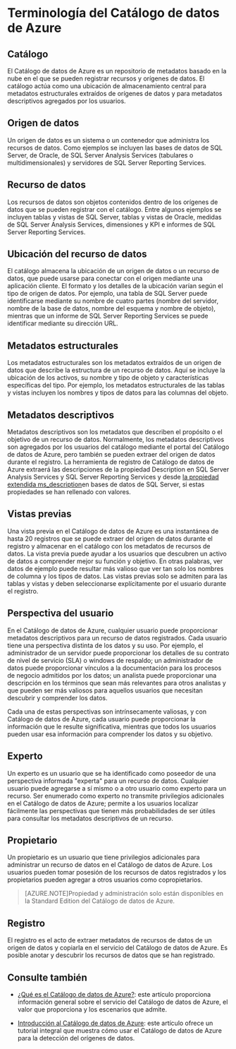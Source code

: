 <properties
   pageTitle="Terminología del Catálogo de datos de Azure"
   description="Terminología del Catálogo de datos de Azure"
   services="data-catalog"
   documentationCenter=""
   authors="dvana"
   manager="mblythe"
   editor=""
   tags=""/>
<tags
   ms.service="data-catalog"
   ms.devlang="NA"
   ms.topic="article"
   ms.tgt_pltfrm="NA"
   ms.workload="data-catalog"
   ms.date="07/13/2015"
   ms.author="derrickv"/>

# Terminología del Catálogo de datos de Azure

## Catálogo

El Catálogo de datos de Azure es un repositorio de metadatos basado en la nube en el que se pueden registrar recursos y orígenes de datos. El catálogo actúa como una ubicación de almacenamiento central para metadatos estructurales extraídos de orígenes de datos y para metadatos descriptivos agregados por los usuarios.

## Origen de datos

Un origen de datos es un sistema o un contenedor que administra los recursos de datos. Como ejemplos se incluyen las bases de datos de SQL Server, de Oracle, de SQL Server Analysis Services (tabulares o multidimensionales) y servidores de SQL Server Reporting Services.

## Recurso de datos

Los recursos de datos son objetos contenidos dentro de los orígenes de datos que se pueden registrar con el catálogo. Entre algunos ejemplos se incluyen tablas y vistas de SQL Server, tablas y vistas de Oracle, medidas de SQL Server Analysis Services, dimensiones y KPI e informes de SQL Server Reporting Services.

## Ubicación del recurso de datos

El catálogo almacena la ubicación de un origen de datos o un recurso de datos, que puede usarse para conectar con el origen mediante una aplicación cliente. El formato y los detalles de la ubicación varían según el tipo de origen de datos. Por ejemplo, una tabla de SQL Server puede identificarse mediante su nombre de cuatro partes (nombre del servidor, nombre de la base de datos, nombre del esquema y nombre de objeto), mientras que un informe de SQL Server Reporting Services se puede identificar mediante su dirección URL.

## Metadatos estructurales

Los metadatos estructurales son los metadatos extraídos de un origen de datos que describe la estructura de un recurso de datos. Aquí se incluye la ubicación de los activos, su nombre y tipo de objeto y características específicas del tipo. Por ejemplo, los metadatos estructurales de las tablas y vistas incluyen los nombres y tipos de datos para las columnas del objeto.

## Metadatos descriptivos

Metadatos descriptivos son los metadatos que describen el propósito o el objetivo de un recurso de datos. Normalmente, los metadatos descriptivos son agregados por los usuarios del catálogo mediante el portal del Catálogo de datos de Azure, pero también se pueden extraer del origen de datos durante el registro. La herramienta de registro de Catálogo de datos de Azure extraerá las descripciones de la propiedad Description en SQL Server Analysis Services y SQL Server Reporting Services y desde [la propiedad extendida ms_description](https://technet.microsoft.com/library/ms190243.aspx)en bases de datos de SQL Server, si estas propiedades se han rellenado con valores.

## Vistas previas

Una vista previa en el Catálogo de datos de Azure es una instantánea de hasta 20 registros que se puede extraer del origen de datos durante el registro y almacenar en el catálogo con los metadatos de recursos de datos. La vista previa puede ayudar a los usuarios que descubren un activo de datos a comprender mejor su función y objetivo. En otras palabras, ver datos de ejemplo puede resultar más valioso que ver tan solo los nombres de columna y los tipos de datos. Las vistas previas solo se admiten para las tablas y vistas y deben seleccionarse explícitamente por el usuario durante el registro.

## Perspectiva del usuario

En el Catálogo de datos de Azure, cualquier usuario puede proporcionar metadatos descriptivos para un recurso de datos registrados. Cada usuario tiene una perspectiva distinta de los datos y su uso. Por ejemplo, el administrador de un servidor puede proporcionar los detalles de su contrato de nivel de servicio (SLA) o windows de respaldo; un administrador de datos puede proporcionar vínculos a la documentación para los procesos de negocio admitidos por los datos; un analista puede proporcionar una descripción en los términos que sean más relevantes para otros analistas y que pueden ser más valiosos para aquellos usuarios que necesitan descubrir y comprender los datos.

Cada una de estas perspectivas son intrínsecamente valiosas, y con Catálogo de datos de Azure, cada usuario puede proporcionar la información que le resulte significativa, mientras que todos los usuarios pueden usar esa información para comprender los datos y su objetivo.

## Experto

Un experto es un usuario que se ha identificado como poseedor de una perspectiva informada "experta" para un recurso de datos. Cualquier usuario puede agregarse a sí mismo o a otro usuario como experto para un recurso. Ser enumerado como experto no transmite privilegios adicionales en el Catálogo de datos de Azure; permite a los usuarios localizar fácilmente las perspectivas que tienen más probabilidades de ser útiles para consultar los metadatos descriptivos de un recurso.

## Propietario

Un propietario es un usuario que tiene privilegios adicionales para administrar un recurso de datos en el Catálogo de datos de Azure. Los usuarios pueden tomar posesión de los recursos de datos registrados y los propietarios pueden agregar a otros usuarios como copropietarios.
> [AZURE.NOTE]Propiedad y administración solo están disponibles en la Standard Edition del Catálogo de datos de Azure.
 
## Registro

El registro es el acto de extraer metadatos de recursos de datos de un origen de datos y copiarla en el servicio del Catálogo de datos de Azure. Es posible anotar y descubrir los recursos de datos que se han registrado.

## Consulte también

- [¿Qué es el Catálogo de datos de Azure?](data-catalog-what-is-data-catalog.md): este artículo proporciona información general sobre el servicio del Catálogo de datos de Azure, el valor que proporciona y los escenarios que admite.

- [Introducción al Catálogo de datos de Azure](data-catalog-get-started.md): este artículo ofrece un tutorial integral que muestra cómo usar el Catálogo de datos de Azure para la detección del orígenes de datos.

<!---HONumber=July15_HO4-->